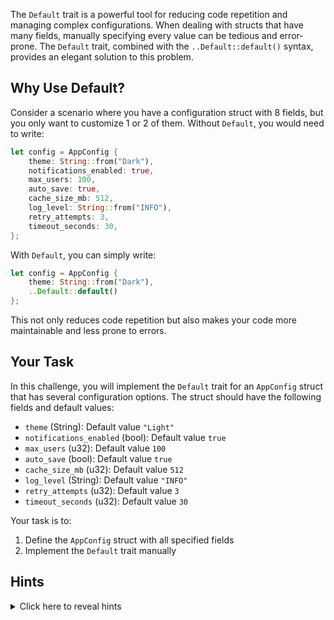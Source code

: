The `Default` trait is a powerful tool for reducing code repetition and managing complex configurations. When dealing with structs that have many fields, manually specifying every value can be tedious and error-prone. The `Default` trait, combined with the `..Default::default()` syntax, provides an elegant solution to this problem.

## Why Use Default?

Consider a scenario where you have a configuration struct with 8 fields, but you only want to customize 1 or 2 of them. Without `Default`, you would need to write:

```rust
let config = AppConfig {
    theme: String::from("Dark"),
    notifications_enabled: true,
    max_users: 100,
    auto_save: true,
    cache_size_mb: 512,
    log_level: String::from("INFO"),
    retry_attempts: 3,
    timeout_seconds: 30,
};
```

With `Default`, you can simply write:

```rust
let config = AppConfig {
    theme: String::from("Dark"),
    ..Default::default()
};
```

This not only reduces code repetition but also makes your code more maintainable and less prone to errors.

## Your Task

In this challenge, you will implement the `Default` trait for an `AppConfig` struct that has several configuration options. The struct should have the following fields and default values:

- `theme` (String): Default value `"Light"`
- `notifications_enabled` (bool): Default value `true`
- `max_users` (u32): Default value `100`
- `auto_save` (bool): Default value `true`
- `cache_size_mb` (u32): Default value `512`
- `log_level` (String): Default value `"INFO"`
- `retry_attempts` (u32): Default value `3`
- `timeout_seconds` (u32): Default value `30`

Your task is to:

1. Define the `AppConfig` struct with all specified fields
2. Implement the `Default` trait manually

## Hints

<details>
    <summary>Click here to reveal hints</summary>

- Use `String::from()` for string values in the default implementation
- Remember that `..Default::default()` must come last in struct initialization
- Consider how this pattern would scale with even more configuration options
- Think about maintainability when default values need to change

</details>
